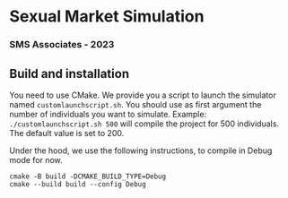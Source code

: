 #  Sexual Market Simulation
### SMS Associates - 2023

## Build and installation 

You need to use CMake. We provide you a script to launch the simulator named `customlaunchscript.sh`. You should use as first argument the number of individuals you want to simulate. Example: `./customlaunchscript.sh 500` will compile the project for 500 individuals. The default value is set to 200. 

Under the hood, we use the following instructions, to compile in Debug mode for now.

```
cmake -B build -DCMAKE_BUILD_TYPE=Debug 
cmake --build build --config Debug
```
